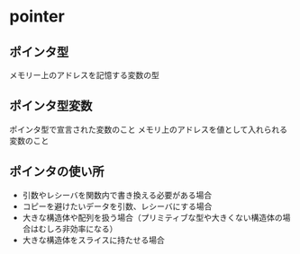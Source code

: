 # pointer

## ポインタ型
メモリー上のアドレスを記憶する変数の型

## ポインタ型変数
ポインタ型で宣言された変数のこと
メモリ上のアドレスを値として入れられる変数のこと

## ポインタの使い所

- 引数やレシーバを関数内で書き換える必要がある場合
- コピーを避けたいデータを引数、レシーバにする場合
- 大きな構造体や配列を扱う場合（プリミティブな型や大きくない構造体の場合はむしろ非効率になる）
- 大きな構造体をスライスに持たせる場合

